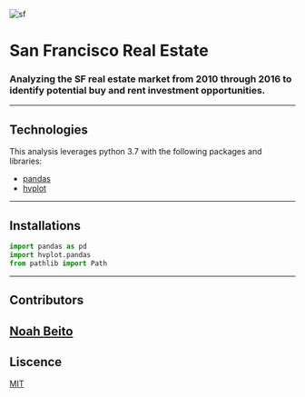 ![sf](https://courses.bootcampspot.com/courses/812/files/895751/download)
# San Francisco Real Estate
### Analyzing the SF real estate market from 2010 through 2016 to identify potential buy and rent investment opportunities.
---
## Technologies
This analysis leverages python 3.7 with the following packages and libraries:
* [pandas](https://github.com/pandas-dev/pandas)
* [hvplot](https://github.com/holoviz/hvplot)
---
## Installations
```python
import pandas as pd
import hvplot.pandas
from pathlib import Path
```
---
## Contributors
[Noah Beito](https://www.linkedin.com/in/noah-beito/)
---
## Liscence
[MIT](https://github.com/git/git-scm.com/blob/main/MIT-LICENSE.txt)
